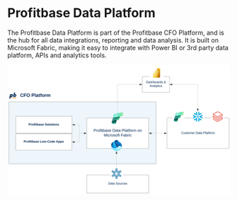 
# Profitbase Data Platform

The Profitbase Data Platform is part of the Profitbase CFO Platform, and is the hub for all data integrations, reporting and data analysis. It is built on Microsoft Fabric, making it easy to integrate with Power BI or 3rd party data platform, APIs and analytics tools.

![img](/images/data-platform/Profitbase-data-integration-platform-overview.svg)